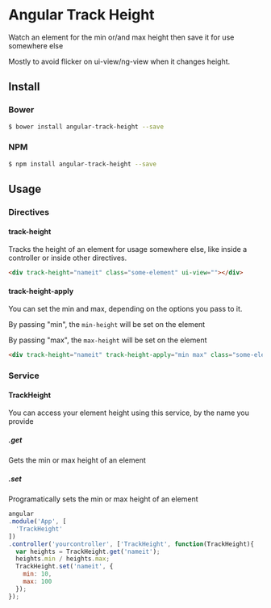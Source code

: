 # Angular Track Height

Watch an element for the min or/and max height then save it for use somewhere else

Mostly to avoid flicker on ui-view/ng-view when it changes height. 

## Install

### Bower

```bash
$ bower install angular-track-height --save
```

### NPM

```bash
$ npm install angular-track-height --save
```

## Usage

### Directives

#### track-height

Tracks the height of an element for usage somewhere else, like inside a controller or inside other directives.

```html
<div track-height="nameit" class="some-element" ui-view=""></div>
```

#### track-height-apply

You can set the min and max, depending on the options you pass to it. 

By passing "min", the `min-height` will be set on the element

By passing "max", the `max-height` will be set on the element

```html
<div track-height="nameit" track-height-apply="min max" class="some-element" ui-view=""></div>
```

### Service

#### TrackHeight

You can access your element height using this service, by the name you provide

##### .get

Gets the min or max height of an element

##### .set

Programatically sets the min or max height of an element

```js
angular
.module('App', [
  'TrackHeight'
])
.controller('yourcontroller', ['TrackHeight', function(TrackHeight){
  var heights = TrackHeight.get('nameit');
  heights.min / heights.max;
  TrackHeight.set('nameit', {
    min: 10,
    max: 100
  });
});
```
